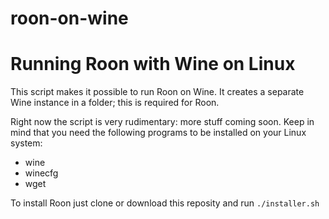 # roon-on-wine
# Running Roon with Wine on Linux

This script makes it possible to run Roon on Wine.
It creates a separate Wine instance in a folder; this is required for Roon.

Right now the script is very rudimentary: more stuff coming soon. Keep in mind that you need the following programs to be installed on your Linux system:

* wine
* winecfg
* wget

To install Roon just clone or download this reposity and run <code>./installer.sh</code>
